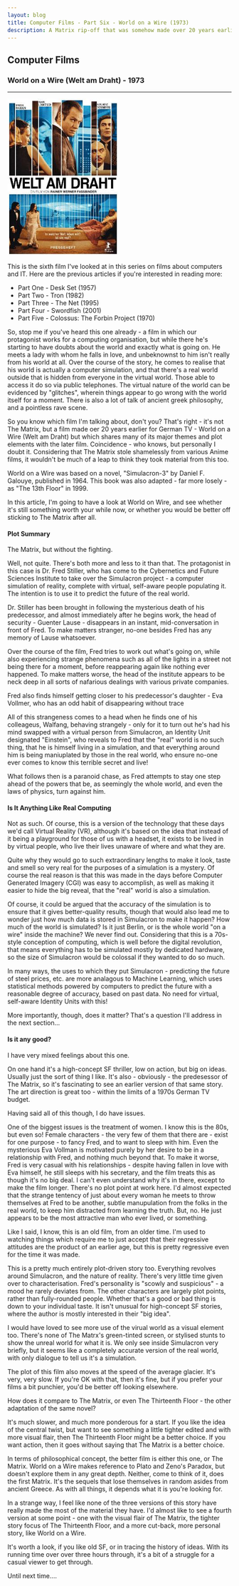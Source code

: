 ```yaml
---
layout: blog
title: Computer Films - Part Six - World on a Wire (1973)
description: A Matrix rip-off that was somehow made over 20 years earlier!
---
```



<div class="pagepanel down_arrow white">
  <div class="center">
		<h2>Computer Films</h2>
		<h3>World on a Wire (Welt am Draht) - 1973</h3>
		<hr/>
		<div style="text-align: left">	
			<div class="svg-container">
				<img src="Welt_Am_Draht_poster.jpg" style="text-align: center" alt="World on a Wire Poster">
			</div>

<p>This is the sixth film I've looked at in this series on films about computers and IT.  Here are the previous articles if you're interested in reading more:</p>
<ul>
	<li>Part One - <a hrf="https://www.thecodepainter.co.uk/blog/20220113/deskset">Desk Set (1957)</a></li>
	<li>Part Two - <a hrf="https://www.thecodepainter.co.uk/blog/20220208/tron">Tron (1982)</a></li>
	<li>Part Three - <a hrf="https://www.thecodepainter.co.uk/blog/20230102/computerfilms-thenet">The Net (1995)</a></li>
	<li>Part Four - <a hrf="https://www.thecodepainter.co.uk/blog/20230912/computerfilms-swordfish">Swordfish (2001)</a></li>
    <li>Part Five - <a hrf="https://www.thecodepainter.co.uk/blog/20231010/computerfilms_colossustheforbinproject">Colossus: The Forbin Project (1970)</a></li>
</ul>

<p>So, stop me if you've heard this one already - a film in which our protagonist works for a computing organisation, but while there he's starting to have doubts about the world and exactly what is going on.  He meets a lady with whom he falls in love, and unbeknownst to him isn't really from his world at all.  Over the course of the story, he comes to realise that his world is actually a computer simulation, and that there's a real world outside that is hidden from everyone in the virtual world.  Those able to access it do so via public telephones.  The virtual nature of the world can be evidenced by "glitches", wherein things appear to go wrong with the world itself for a moment.  There is also a lot of talk of ancient greek philosophy, and a pointless rave scene.</p>
<p>So you know which film I'm talking about, don't you?  That's right - it's not The Matrix, but a film made oer 20 years earlier for German TV - World on a Wire (Welt am Draht) but which shares many of its major themes and plot elements with the later film.  Coincidence - who knows, but personally I doubt it.  Considering that The Matrix stole shamelessly from various Anime films, it wouldn't be much of a leap to think they took material from this too.</p>
<p>World on a Wire was based on a novel, "Simulacron-3" by Daniel F. Galouye, published in 1964.  This book was also adapted - far more losely - as "The 13th Floor" in 1999.</p>
<p>In this article, I'm going to have a look at World on Wire, and see whether it's still something worth your while now, or whether you would be better off sticking to The Matrix after all.</p>

<h4>Plot Summary</h4>

<p>The Matrix, but without the fighting.</p>
<p>Well, not quite.  There's both more and less to it than that.  The protagonist in this case is Dr. Fred Stiller, who has come to the Cybernetics and Future Sciences Institute to take over the Simulacron project - a computer simulation of reality, complete with virtual, self-aware people populating it.  The intention is to use it to predict the future of the real world.</p>
<p>Dr. Stiller has been brought in following the mysterious death of his predecessor, and almost immediately after he begins work, the head of security - Guenter Lause - disappears in an instant, mid-conversation in front of Fred.  To make matters stranger, no-one besides Fred has any memory of Lause whatsoever.</p>
<p>Over the course of the film, Fred tries to work out what's going on, while also experiencing strange phenomena such as all of the lights in a street not being there for a moment, before reappearing again like nothing ever happened.  To make matters worse, the head of the institute appears to be neck deep in all sorts of nafarious dealings with various private companies.</p>
<p>Fred also finds himself getting closer to his predecessor's daughter - Eva Vollmer, who has an odd habit of disappearing without trace</p>
<p>All of this strangeness comes to a head when he finds one of his colleageus, Walfang, behaving strangely - only for it to turn out he's had his mind swapped with a virtual person from Simulacron, an Identity Unit designated "Einstein", who reveals to Fred that the "real" world is no such thing, that he is himself living in a simulation, and that everything around him is being maniuplated by those in the real world, who ensure no-one ever comes to know this terrible secret and live!</p>
<p>What follows then is a paranoid chase, as Fred attempts to stay one step ahead of the powers that be, as seemingly the whole world, and even the laws of physics, turn against him.</p>

<h4>Is It Anything Like Real Computing</h4>
<p>Not as such.  Of course, this is a version of the technology that these days we'd call Virtual Reality (VR), although it's based on the idea that instead of it being a playground for those of us with a headset, it exists to be lived in by virtual people, who live their lives unaware of where and what they are.</p>
<p>Quite why they would go to such extraordinary lengths to make it look, taste and smell so very real for the purposes of a simulation is a mystery.  Of course the real reason is that this was made in the days before Computer Generated Imagery (CGI) was easy to accomplish, as well as making it easier to hide the big reveal, that the "real" world is also a simulation.  </p>
<p>Of course, it could be argued that the accuracy of the simulation is to ensure that it gives better-quality results, though that would also lead me to wonder just how much data is stored in Simulacron to make it happen?  How much of the world is simulated?  Is it just Berlin, or is the whole world "on a wire" inside the machine?  We never find out.  Considering that this is a 70s-style conception of computing, which is well before the digital revolution, that means everything has to be simulated mostly by dedicated hardware, so the size of Simulacron would be colossal if they wanted to do so much.</p>
<p>In many ways, the uses to which they put Simulacron - predicting the future of steel prices, etc. are more analagous to Machine Learning, which uses statistical methods powered by computers to predict the future with a reasonable degree of accuracy, based on past data.  No need for virtual, self-aware Identity Units with this!</p>
<p>More importantly, though, does it matter?  That's a question I'll address in the next section...</p>


<h4>Is it any good?</h4>

<p>I have very mixed feelings about this one.</p>
<p>On one hand it's a high-concept SF thriller, low on action, but big on ideas.  Usually just the sort of thing I like.  It's also - obviously - the predesessor of The Matrix, so it's fascinating to see an earlier version of that same story.  The art direction is great too - within the limits of a 1970s German TV budget. </p>
<p>Having said all of this though, I do have issues.</p>
<p>One of the biggest issues is the treatment of women.  I know this is the 80s, but even so!  Female characters - the very few of them that there are - exist for one purpose - to fancy Fred, and to want to sleep with him.  Even the mysterious Eva Vollman is motivated purely by her desire to be in a relationship with Fred, and nothing much beyond that.  To make it worse, Fred is very casual with his relationships - despite having fallen in love with Eva himself, he still sleeps with his secretary, and the film treats this as though it's no big deal.  I can't even understand why it's in there, except to make the film longer.  There's no plot point at work here.  I'd almost expected that the strange tentency of just about every woman he meets to throw themselves at Fred to be another, subtle manupulation from the folks in the real world, to keep him distracted from learning the truth.  But, no.  He just appears to be the most attractive man who ever lived, or something.</p>
<p>Like I said, I know, this is an old film, from an older time.  I'm used to watching things which require me to just accept that their regressive attitudes are the product of an earlier age, but this is pretty regressive even for the time it was made.</p>
<p>This is a pretty much entirely plot-driven story too.  Everything revolves around Simulacron, and the nature of reality.  There's very little time given over to characterisation.  Fred's personality is "scowly and suspicious" - a mood he rarely deviates from.  The other characters are largely plot points, rather than fully-rounded people.  Whether that's a good or bad thing is down to your individual taste.  It isn't unusual for high-concept SF stories, where the author is mostly interested in their "big idea".</p>
<p>I would have loved to see more use of the virual world as a visual element too.  There's none of The Matrx's green-tinted screen, or stylised stunts to show the unreal world for what it is.  We only see inside Simulacron very briefly, but it seems like a completely accurate version of the real world, with only dialogue to tell us it's a simulation.</p>
<p>The plot of this film also moves at the speed of the average glacier.  It's very, very slow.  If you're OK with that, then it's fine, but if you prefer your films a bit punchier, you'd be better off looking elsewhere.</p>
<p>How does it compare to The Matrix, or even The Thirteenth Floor - the other adaptation of the same novel?</p>
<p>It's much slower, and much more ponderous for a start.  If you like the idea of the central twist, but want to see something a little tighter edited and with more visual flair, then The Thirteenth Floor might be a better choice.  If you want action, then it goes without saying that The Matrix is a better choice.</p>
<p>In terms of philosophical concept, the better film is either this one, or The Matrix.  World on a Wire makes reference to Plato and Zeno's Paradox, but doesn't explore them in any great depth.  Neither, come to think of it, does the first Matrix.  It's the sequels that lose themselves in random asides from ancient Greece.  As with all things, it depends what it is you're looking for.</p>
<p>In a strange way, I feel like none of the three versions of this story have really made the most of the material they have.  I'd almost like to see a fourth version at some point - one with the visual flair of The Matrix, the tighter story focus of The Thirteenth Floor, and a more cut-back, more personal story, like World on a Wire.</p>

<p>It's worth a look, if you like old SF, or in tracing the history of ideas.  With its running time over over three hours through, it's a bit of a struggle for a casual viewer to get through.</p>

<p>Until next time....</p>